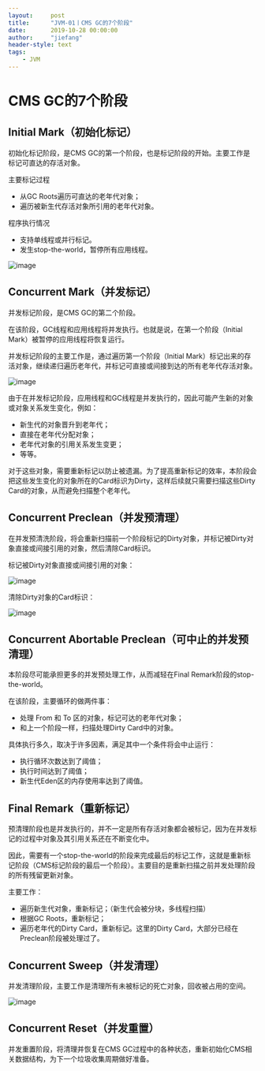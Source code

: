 ```yaml
---
layout:     post
title:      "JVM-01丨CMS GC的7个阶段"
date:       2019-10-28 00:00:00
author:     "jiefang"
header-style: text
tags:
    - JVM
---
```

# CMS GC的7个阶段
## Initial Mark（初始化标记）
初始化标记阶段，是CMS GC的第一个阶段，也是标记阶段的开始。主要工作是标记可直达的存活对象。

主要标记过程

- 从GC Roots遍历可直达的老年代对象；
- 遍历被新生代存活对象所引用的老年代对象。

程序执行情况
- 支持单线程或并行标记。
- 发生stop-the-world，暂停所有应用线程。

![image](http://dl2.iteye.com/upload/attachment/0131/2068/968e71fc-3298-3263-8918-8363a5ba867a.png)

## Concurrent Mark（并发标记）

并发标记阶段，是CMS GC的第二个阶段。

在该阶段，GC线程和应用线程将并发执行。也就是说，在第一个阶段（Initial Mark）被暂停的应用线程将恢复运行。

并发标记阶段的主要工作是，通过遍历第一个阶段（Initial Mark）标记出来的存活对象，继续递归遍历老年代，并标记可直接或间接到达的所有老年代存活对象。

![image](http://dl2.iteye.com/upload/attachment/0131/2070/71fcfc2a-b343-3cab-99ef-a63d36df2b2d.png)

由于在并发标记阶段，应用线程和GC线程是并发执行的，因此可能产生新的对象或对象关系发生变化，例如：

- 新生代的对象晋升到老年代；
- 直接在老年代分配对象；
- 老年代对象的引用关系发生变更；
- 等等。

对于这些对象，需要重新标记以防止被遗漏。为了提高重新标记的效率，本阶段会把这些发生变化的对象所在的Card标识为Dirty，这样后续就只需要扫描这些Dirty Card的对象，从而避免扫描整个老年代。
## Concurrent Preclean（并发预清理）
在并发预清洗阶段，将会重新扫描前一个阶段标记的Dirty对象，并标记被Dirty对象直接或间接引用的对象，然后清除Card标识。

标记被Dirty对象直接或间接引用的对象：

![image](http://dl2.iteye.com/upload/attachment/0131/2072/b07e5898-013c-3bc5-bb1d-0b67949fee65.png)

清除Dirty对象的Card标识：

![image](http://dl2.iteye.com/upload/attachment/0131/2074/56495ecc-b70b-3695-963d-05360c9a75fe.png)

## Concurrent Abortable Preclean（可中止的并发预清理）
本阶段尽可能承担更多的并发预处理工作，从而减轻在Final Remark阶段的stop-the-world。

在该阶段，主要循环的做两件事：

- 处理 From 和 To 区的对象，标记可达的老年代对象；
- 和上一个阶段一样，扫描处理Dirty Card中的对象。

具体执行多久，取决于许多因素，满足其中一个条件将会中止运行：

- 执行循环次数达到了阈值；
- 执行时间达到了阈值；
- 新生代Eden区的内存使用率达到了阈值。

## Final Remark（重新标记）
预清理阶段也是并发执行的，并不一定是所有存活对象都会被标记，因为在并发标记的过程中对象及其引用关系还在不断变化中。

因此，需要有一个stop-the-world的阶段来完成最后的标记工作，这就是重新标记阶段（CMS标记阶段的最后一个阶段）。主要目的是重新扫描之前并发处理阶段的所有残留更新对象。

主要工作：

- 遍历新生代对象，重新标记；（新生代会被分块，多线程扫描）
- 根据GC Roots，重新标记；
- 遍历老年代的Dirty Card，重新标记。这里的Dirty Card，大部分已经在Preclean阶段被处理过了。

## Concurrent Sweep（并发清理）
并发清理阶段，主要工作是清理所有未被标记的死亡对象，回收被占用的空间。

![image](http://dl2.iteye.com/upload/attachment/0131/2076/d3bd25bd-e2aa-3552-8b12-e2dc9a978067.png)

## Concurrent Reset（并发重置）
并发重置阶段，将清理并恢复在CMS GC过程中的各种状态，重新初始化CMS相关数据结构，为下一个垃圾收集周期做好准备。
